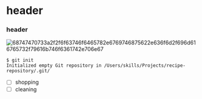 # header
### header
![68747470733a2f2f6f63746f6465782e6769746875622e636f6d2f696d616765732f79616b746f6361742e706e67](https://user-images.githubusercontent.com/126171034/230740008-41ee0d02-ae07-4527-a866-6c8a446afa40.png)

```
$ git init
Initialized empty Git repository in /Users/skills/Projects/recipe-repository/.git/
```

- [ ] shopping
- [ ] cleaning
